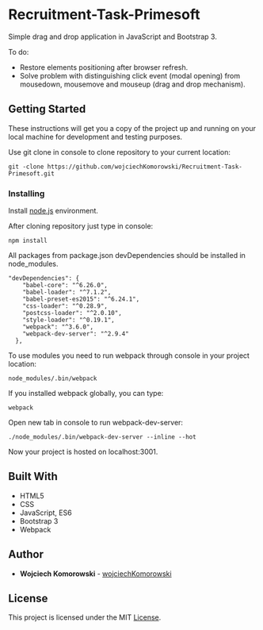 # Recruitment-Task-Primesoft

Simple drag and drop application in JavaScript and Bootstrap 3.

To do:

* Restore elements positioning after browser refresh.
* Solve problem with distinguishing click event (modal opening) from mousedown, mousemove and mouseup (drag and drop mechanism).

## Getting Started

These instructions will get you a copy of the project up and running on your local machine for development and testing purposes. 

Use git clone in console to clone repository to your current location:

```
git -clone https://github.com/wojciechKomorowski/Recruitment-Task-Primesoft.git
```

### Installing

Install [node.js](https://nodejs.org/en/) environment.

After cloning repository just type in console:

```
npm install
```

All packages from package.json devDependencies should be installed in node_modules.

```
"devDependencies": {
    "babel-core": "^6.26.0",
    "babel-loader": "^7.1.2",
    "babel-preset-es2015": "^6.24.1",
    "css-loader": "^0.28.9",
    "postcss-loader": "^2.0.10",
    "style-loader": "^0.19.1",
    "webpack": "^3.6.0",
    "webpack-dev-server": "^2.9.4"
  },

```

To use modules you need to run webpack through console in your project location:

```
node_modules/.bin/webpack
```

If you installed webpack globally, you can type:

```
webpack
```

Open new tab in console to run webpack-dev-server:

```
./node_modules/.bin/webpack-dev-server --inline --hot
```

Now your project is hosted on localhost:3001.

## Built With

* HTML5
* CSS
* JavaScript, ES6
* Bootstrap 3
* Webpack

## Author

* **Wojciech Komorowski** - [wojciechKomorowski](https://github.com/wojciechKomorowski)

## License

This project is licensed under the MIT [License](https://github.com/wojciechKomorowski/Face-Recognizer/blob/master/LICENSE.md).